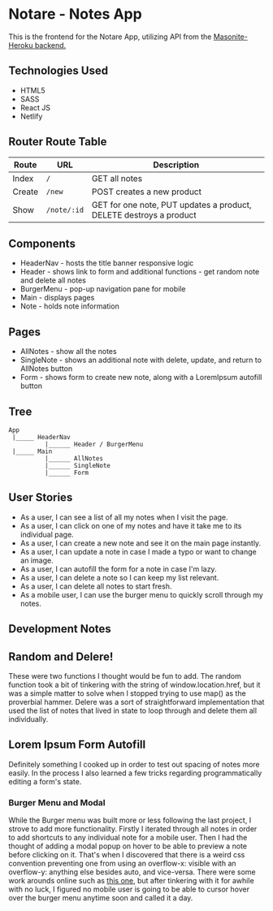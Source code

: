 # Notare - Notes App

This is the frontend for the Notare App, utilizing API from the [Masonite-Heroku backend.](https://github.com/elikyaB/seirp-p4-backend2d)


## Technologies Used
- HTML5
- SASS
- React JS
- Netlify

## Router Route Table

| Route | URL | Description |
| ----- | --- | ----------- |
| Index | `/` | GET all notes |
| Create | `/new` | POST creates a new product |
| Show | `/note/:id` | GET for one note, PUT updates a product, DELETE destroys a product |

## Components
- HeaderNav - hosts the title banner responsive logic
- Header - shows link to form and additional functions - get random note and delete all notes
- BurgerMenu - pop-up navigation pane for mobile
- Main - displays pages
- Note - holds note information

## Pages
- AllNotes - show all the notes
- SingleNote - shows an additional note with delete, update, and return to AllNotes button
- Form - shows form to create new note, along with a LoremIpsum autofill button

## Tree
```
App
 |_____ HeaderNav
          |______ Header / BurgerMenu
 |_____ Main
          |______ AllNotes
          |______ SingleNote
          |______ Form
```

## User Stories
- As a user, I can see a list of all my notes when I visit the page.
- As a user, I can click on one of my notes and have it take me to its individual page.
- As a user, I can create a new note and see it on the main page instantly.
- As a user, I can update a note in case I made a typo or want to change an image.
- As a user, I can autofill the form for a note in case I'm lazy.
- As a user, I can delete a note so I can keep my list relevant.
- As a user, I can delete all notes to start fresh.
- As a mobile user, I can use the burger menu to quickly scroll through my notes.

## Development Notes

## Random and Delere!
These were two functions I thought would be fun to add. The random function took a bit of tinkering with the string of window.location.href, but it was a simple matter to solve when I stopped trying to use map() as the proverbial hammer. Delere was a sort of straightforward implementation that used the list of notes that lived in state to loop through and delete them all individually.

## Lorem Ipsum Form Autofill
Definitely something I cooked up in order to test out spacing of notes more easily. In the process I also learned a few tricks regarding programmatically editing a form's state.

### Burger Menu and Modal
While the Burger menu was built more or less following the last project, I strove to add more functionality. Firstly I iterated through all notes in order to add shortcuts to any individual note for a mobile user. Then I had the thought of adding a modal popup on hover to be able to preview a note before clicking on it. That's when I discovered that there is a weird css convention preventing one from using an overflow-x: visible with an overflow-y: anything else besides auto, and vice-versa. There were some work arounds online such as [this one](https://css-tricks.com/popping-hidden-overflow/), but after tinkering with it for awhile with no luck, I figured no mobile user is going to be able to cursor hover over the burger menu anytime soon and called it a day.
